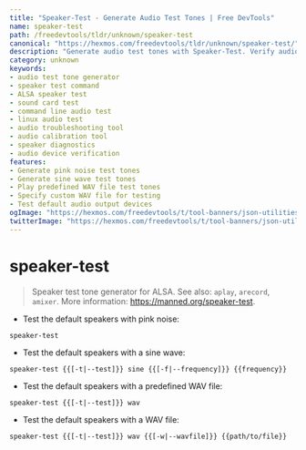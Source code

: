 ```yaml
---
title: "Speaker-Test - Generate Audio Test Tones | Free DevTools"
name: speaker-test
path: /freedevtools/tldr/unknown/speaker-test
canonical: "https://hexmos.com/freedevtools/tldr/unknown/speaker-test/"
description: "Generate audio test tones with Speaker-Test. Verify audio output, troubleshoot sound issues and ensure proper speaker function. Free online tool, no registration required."
category: unknown
keywords:
- audio test tone generator
- speaker test command
- ALSA speaker test
- sound card test
- command line audio test
- linux audio test
- audio troubleshooting tool
- audio calibration tool
- speaker diagnostics
- audio device verification
features:
- Generate pink noise test tones
- Generate sine wave test tones
- Play predefined WAV file test tones
- Specify custom WAV file for testing
- Test default audio output devices
ogImage: "https://hexmos.com/freedevtools/t/tool-banners/json-utilities-banner.png"
twitterImage: "https://hexmos.com/freedevtools/t/tool-banners/json-utilities-banner.png"
---
```


# speaker-test

> Speaker test tone generator for ALSA.
> See also: `aplay`, `arecord`, `amixer`.
> More information: <https://manned.org/speaker-test>.

- Test the default speakers with pink noise:

`speaker-test`

- Test the default speakers with a sine wave:

`speaker-test {{[-t|--test]}} sine {{[-f|--frequency]}} {{frequency}}`

- Test the default speakers with a predefined WAV file:

`speaker-test {{[-t|--test]}} wav`

- Test the default speakers with a WAV file:

`speaker-test {{[-t|--test]}} wav {{[-w|--wavfile]}} {{path/to/file}}`
